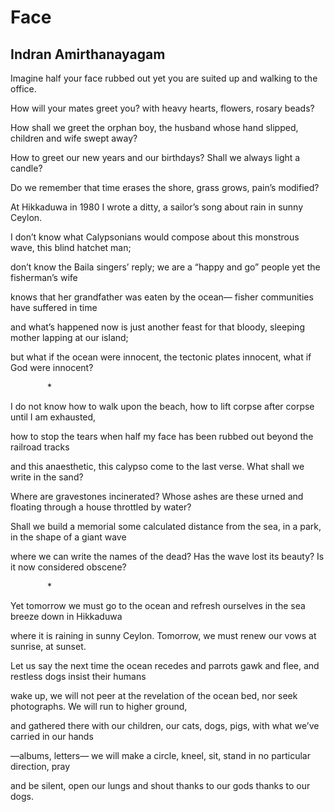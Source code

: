 # Face
## Indran Amirthanayagam
Imagine half your face
rubbed out yet
you are suited up
and walking
to the office.

How will your mates
greet you?
with heavy hearts,
flowers,
rosary beads?

How shall we greet
the orphan boy,
the husband whose hand
slipped, children
and wife swept away?

How to greet
our new years
and our birthdays?
Shall we always
light a candle?

Do we remember
that time erases
the shore, grass
grows, pain’s
modified?

At Hikkaduwa
in 1980 I wrote a ditty,
a sailor’s song
about rain
in sunny Ceylon.

I don’t know
what Calypsonians
would compose
about this monstrous
wave, this blind hatchet man;

don’t know
the Baila singers’ reply;
we are a “happy and
go” people
yet the fisherman’s wife

knows
that her grandfather
was eaten by the ocean—
fisher communities
have suffered in time

and what’s happened
now is just another feast
for that bloody,
sleeping mother
lapping at our island;

but what if the ocean
were innocent,
the tectonic plates
innocent, what if God
were innocent?

               *

I do not know
how to walk upon the beach,
how to lift corpse
after corpse
until I am exhausted,

how to stop the tears
when half my face
has been rubbed out
beyond
the railroad tracks

and this anaesthetic,
this calypso come
to the last verse.
What shall we write
in the sand?

Where are gravestones
incinerated? Whose
ashes are these urned
and floating through a house
throttled by water?

Shall we build
a memorial
some calculated distance
from the sea, in a park,
in the shape of a giant wave

where we can write
the names of the dead?
Has the wave lost
its beauty? Is it now
considered obscene?

               *

Yet tomorrow
we must go to the ocean
and refresh ourselves
in the sea breeze
down in Hikkaduwa

where it is raining
in sunny Ceylon.
Tomorrow, we must
renew our vows
at sunrise, at sunset.

Let us say the next time
the ocean recedes
and parrots gawk
and flee, and restless
dogs insist their humans

wake up, we will not peer
at the revelation
of the ocean bed,
nor seek photographs.
We will run to higher ground,

and gathered there
with our children,
our cats, dogs,
pigs, with what we’ve
carried in our hands

—albums, letters—
we will make a circle,
kneel, sit,
stand in no particular
direction, pray

and be silent,
open our lungs
and shout thanks
to our gods
thanks to our dogs.